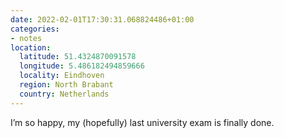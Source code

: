 ```yaml
---
date: 2022-02-01T17:30:31.068824486+01:00
categories:
- notes
location:
  latitude: 51.4324870091578
  longitude: 5.486182494859666
  locality: Eindhoven
  region: North Brabant
  country: Netherlands
---
```


I’m so happy, my (hopefully) last university exam is finally done.
